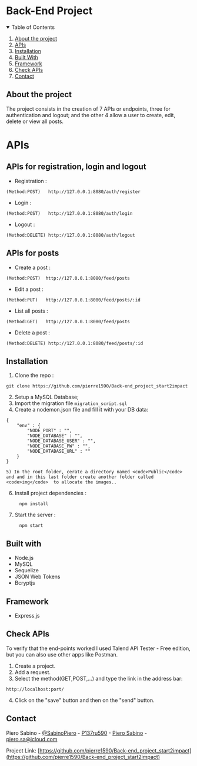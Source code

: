 # Back-End Project

<details open="open">
  <summary>Table of Contents</summary>
  <ol>
    <li>
      <a href="#about-the-project">About the project</a>
    </li>
    <li><a href=#apis>APIs</a></li>
    <li><a href=#installation>Installation</a></li>
    <li><a href="#built-with">Built With</a></li>
    <li><a href="#framework">Framework</a></li> 
    <li><a href="#check-apis">Check APIs</a></li>
    <li><a href="#contact">Contact</a></li>
  </ol>
</details>

## About the project
The project consists in the creation of 7 APIs or endpoints, three for authentication and logout; and the other 4 allow a user to create, edit, delete or view all posts.

# APIs
## APIs for registration, login and logout
- Registration :
```
(Method:POST)   http://127.0.0.1:8080/auth/register
```
- Login  :
```
(Method:POST)   http://127.0.0.1:8080/auth/login
```
- Logout :
```
(Method:DELETE) http://127.0.0.1:8080/auth/logout
```

## APIs for posts
- Create a post :
```
(Method:POST)  http://127.0.0.1:8080/feed/posts
```
- Edit a post :
```
(Method:PUT)   http://127.0.0.1:8080/feed/posts/:id
```
- List all posts :
```
(Method:GET)   http://127.0.0.1:8080/feed/posts
```
- Delete a post :
```
(Method:DELETE) http://127.0.0.1:8080/feed/posts/:id
```
## Installation
1) Clone the repo :
 ``` 
 git clone https://github.com/pierre1590/Back-end_project_start2impact
```
2) Setup a MySQL Database;
3) Import the migration file <code>migration_script.sql</code>
4) Create a nodemon.json file and fill it with your DB data:
```
{
    "env" : {
        "NODE_PORT" : "",
        "NODE_DATABASE" : "",
        "NODE_DATABASE_USER" : "",
        "NODE_DATABASE_PW" : "",
        "NODE_DATABASE_URL" : "" 
    }
}

5) In the root folder, cerate a directory named <code>Public</code> and and in this last folder create another folder called <code>img</code>  to allocate the images..
```
6) Install project dependencies :
```
     npm install 
```
7) Start the server :
```
     npm start
```

## Built with 
- Node.js
- MySQL
- Sequelize
- JSON Web Tokens
- Bcryptjs


## Framework
- Express.js

## Check APIs
To verify that the end-points worked I used Talend API Tester - Free edition, but you can also use other apps like Postman.
1) Create a project.
2) Add a request.
3) Select the method(GET,POST,...) and type the link in the address bar:
```
http://localhost:port/
```
4) Click on the "save" button and then on the "send" button.

## Contact

Piero Sabino - [@SabinoPiero](https://twitter.com/SabinoPiero) - [P137ru590](https://www.instagram.com/p137ru590/?hl=it) - [Piero Sabino](https://www.linkedin.com/in/piero-sabino-15a1b671/) - piero.sa@icloud.com

Project Link: [https://github.com/pierre1590/Back-end_project_start2impact](https://github.com/pierre1590/Back-end_project_start2impact)


